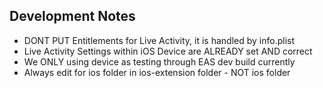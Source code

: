 ## Development Notes

- DONT PUT Entitlements for Live Activity, it is handled by info.plist
- Live Activity Settings within iOS Device are ALREADY set AND correct
- We ONLY using device as testing through EAS dev build currently
- Always edit for ios folder in ios-extension folder - NOT ios folder